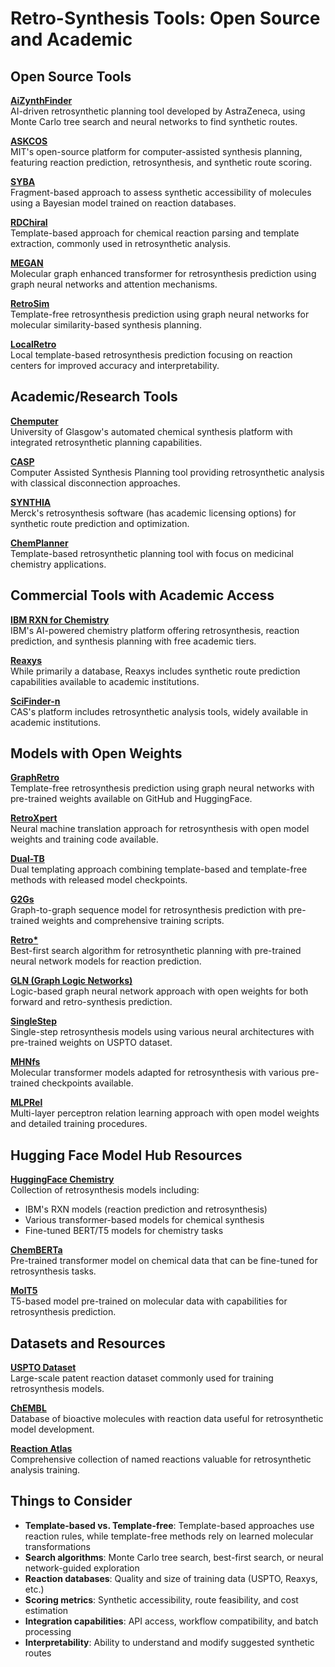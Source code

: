 
# Retro-Synthesis Tools: Open Source and Academic

## Open Source Tools

**[AiZynthFinder](https://github.com/MolecularAI/aizynthfinder)**  
AI-driven retrosynthetic planning tool developed by AstraZeneca, using Monte Carlo tree search and neural networks to find synthetic routes.

**[ASKCOS](https://askcos.mit.edu/)**  
MIT's open-source platform for computer-assisted synthesis planning, featuring reaction prediction, retrosynthesis, and synthetic route scoring.

**[SYBA](https://github.com/karolisramanavicius/syba)**  
Fragment-based approach to assess synthetic accessibility of molecules using a Bayesian model trained on reaction databases.

**[RDChiral](https://github.com/connorcoley/rdchiral)**  
Template-based approach for chemical reaction parsing and template extraction, commonly used in retrosynthetic analysis.

**[MEGAN](https://github.com/molecule-one/megan)**  
Molecular graph enhanced transformer for retrosynthesis prediction using graph neural networks and attention mechanisms.

**[RetroSim](https://github.com/wengong-jin/retrosim)**  
Template-free retrosynthesis prediction using graph neural networks for molecular similarity-based synthesis planning.

**[LocalRetro](https://github.com/kaist-amsg/LocalRetro)**  
Local template-based retrosynthesis prediction focusing on reaction centers for improved accuracy and interpretability.

## Academic/Research Tools

**[Chemputer](https://www.gla.ac.uk/schools/chemistry/research/croningroup/chemputer/)**  
University of Glasgow's automated chemical synthesis platform with integrated retrosynthetic planning capabilities.

**[CASP](https://www.organic-chemistry.org/prog/casp/)**  
Computer Assisted Synthesis Planning tool providing retrosynthetic analysis with classical disconnection approaches.

**[SYNTHIA](https://www.merckgroup.com/en/research/science-space/envisioning-tomorrow/synthia.html)**  
Merck's retrosynthesis software (has academic licensing options) for synthetic route prediction and optimization.

**[ChemPlanner](https://github.com/hesther/chemplanner)**  
Template-based retrosynthetic planning tool with focus on medicinal chemistry applications.

## Commercial Tools with Academic Access

**[IBM RXN for Chemistry](https://rxn.res.ibm.com/)**  
IBM's AI-powered chemistry platform offering retrosynthesis, reaction prediction, and synthesis planning with free academic tiers.

**[Reaxys](https://www.reaxys.com/)**  
While primarily a database, Reaxys includes synthetic route prediction capabilities available to academic institutions.

**[SciFinder-n](https://scifinder-n.cas.org/)**  
CAS's platform includes retrosynthetic analysis tools, widely available in academic institutions.

## Models with Open Weights

**[GraphRetro](https://github.com/dp-yuanyn/GraphRetro)**  
Template-free retrosynthesis prediction using graph neural networks with pre-trained weights available on GitHub and HuggingFace.

**[RetroXpert](https://github.com/uta-smile/RetroXpert)**  
Neural machine translation approach for retrosynthesis with open model weights and training code available.

**[Dual-TB](https://github.com/coleygroup/dual-tb)**  
Dual templating approach combining template-based and template-free methods with released model checkpoints.

**[G2Gs](https://github.com/jnwei/g2gs)**  
Graph-to-graph sequence model for retrosynthesis prediction with pre-trained weights and comprehensive training scripts.

**[Retro*](https://github.com/binghong-ml/retro_star)**  
Best-first search algorithm for retrosynthetic planning with pre-trained neural network models for reaction prediction.

**[GLN (Graph Logic Networks)](https://github.com/divelab/GLN)**  
Logic-based graph neural network approach with open weights for both forward and retro-synthesis prediction.

**[SingleStep](https://github.com/coleygroup/singlestep_retrosynthesis)**  
Single-step retrosynthesis models using various neural architectures with pre-trained weights on USPTO dataset.

**[MHNfs](https://github.com/john-bradshaw/molecular-transformer)**  
Molecular transformer models adapted for retrosynthesis with various pre-trained checkpoints available.

**[MLPRel](https://github.com/otori-bird/mlp-retrosynthesis)**  
Multi-layer perceptron relation learning approach with open model weights and detailed training procedures.

## Hugging Face Model Hub Resources

**[HuggingFace Chemistry](https://huggingface.co/models?search=retrosynthesis)**  
Collection of retrosynthesis models including:
- IBM's RXN models (reaction prediction and retrosynthesis)
- Various transformer-based models for chemical synthesis
- Fine-tuned BERT/T5 models for chemistry tasks

**[ChemBERTa](https://huggingface.co/seyonec/ChemBERTa-zinc-base-v1)**  
Pre-trained transformer model on chemical data that can be fine-tuned for retrosynthesis tasks.

**[MolT5](https://huggingface.co/laituan245/molt5-base)**  
T5-based model pre-trained on molecular data with capabilities for retrosynthesis prediction.

## Datasets and Resources

**[USPTO Dataset](https://figshare.com/articles/dataset/Chemical_reactions_from_US_patents_1976-Sep2016_/5104873)**  
Large-scale patent reaction dataset commonly used for training retrosynthesis models.

**[ChEMBL](https://www.ebi.ac.uk/chembl/)**  
Database of bioactive molecules with reaction data useful for retrosynthetic model development.

**[Reaction Atlas](https://www.organic-chemistry.org/namedreactions/)**  
Comprehensive collection of named reactions valuable for retrosynthetic analysis training.

## Things to Consider

- **Template-based vs. Template-free**: Template-based approaches use reaction rules, while template-free methods rely on learned molecular transformations
- **Search algorithms**: Monte Carlo tree search, best-first search, or neural network-guided exploration
- **Reaction databases**: Quality and size of training data (USPTO, Reaxys, etc.)
- **Scoring metrics**: Synthetic accessibility, route feasibility, and cost estimation
- **Integration capabilities**: API access, workflow compatibility, and batch processing
- **Interpretability**: Ability to understand and modify suggested synthetic routes
